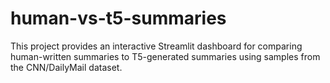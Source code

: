 # human-vs-t5-summaries
This project provides an interactive Streamlit dashboard for comparing human-written summaries to T5-generated summaries using samples from the CNN/DailyMail dataset.
